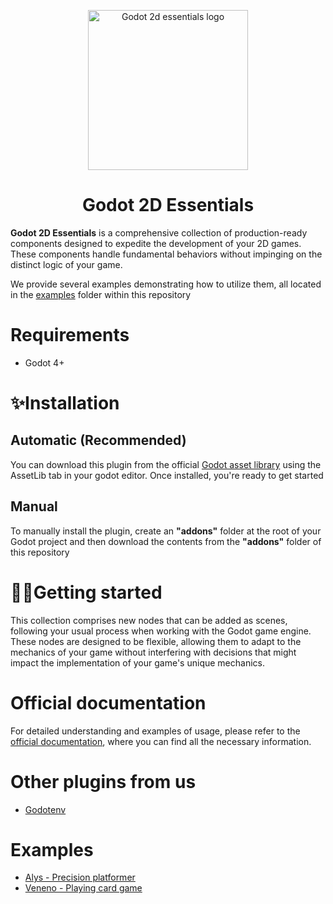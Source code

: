 <p align="center">
	<img width="256px" src="https://github.com/godotessentials/2d-essentials/blob/main/icon.PNG" alt="Godot 2d essentials logo" />
	<h1 align="center">Godot 2D Essentials</h1>
</p>

**Godot 2D Essentials** is a comprehensive collection of production-ready components designed to expedite the development of your 2D games. These components handle fundamental behaviors without impinging on the distinct logic of your game.

We provide several examples demonstrating how to utilize them, all located in the [examples](https://github.com/godotessentials/2d-essentials/tree/main/examples) folder within this repository

# Requirements
- Godot 4+

# ✨Installation
## Automatic (Recommended)
You can download this plugin from the official [Godot asset library](https://godotengine.org/asset-library/asset/2039) using the AssetLib tab in your godot editor. Once installed, you're ready to get started
##  Manual 
To manually install the plugin, create an **"addons"** folder at the root of your Godot project and then download the contents from the **"addons"** folder of this repository
# 🐱‍🏍Getting started
This collection comprises new nodes that can be added as scenes, following your usual process when working with the Godot game engine. These nodes are designed to be flexible, allowing them to adapt to the mechanics of your game without interfering with decisions that might impact the implementation of your game's unique mechanics.
# Official documentation
For detailed understanding and examples of usage, please refer to the [official documentation](https://godot-essentials.gitbook.io/addons-documentation/), where you can find all the necessary information.

# Other plugins from us
- [Godotenv](https://github.com/godotessentials/godotenv)

# Examples
- [Alys - Precision platformer](https://github.com/godotessentials/alys)
- [Veneno - Playing card game](https://github.com/godotessentials/Veneno)
